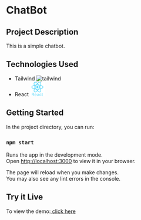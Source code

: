 # ChatBot

## Project Description
This is a simple chatbot.

## Technologies Used
- Tailwind <img src="https://www.vectorlogo.zone/logos/tailwindcss/tailwindcss-icon.svg" alt="tailwind" width="40" height="40"/><br>
- React <img src="https://raw.githubusercontent.com/devicons/devicon/master/icons/react/react-original-wordmark.svg" alt="react" width="40" height="40"/>

## Getting Started
In the project directory, you can run:
### `npm start`

Runs the app in the development mode.\
Open [http://localhost:3000](http://localhost:3000) to view it in your browser.

The page will reload when you make changes.\
You may also see any lint errors in the console.

## Try it Live
To view the demo:<a href="https://melodious-wisp-4486c6.netlify.app" target="_blank"> click here</a>
